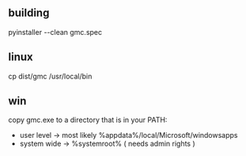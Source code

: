 ## building
pyinstaller --clean gmc.spec  

## linux
cp dist/gmc /usr/local/bin

## win
copy gmc.exe to a directory that is in your PATH:
- user level -> most likely %appdata%/local/Microsoft/windowsapps
- system wide -> %systemroot% ( needs admin rights )